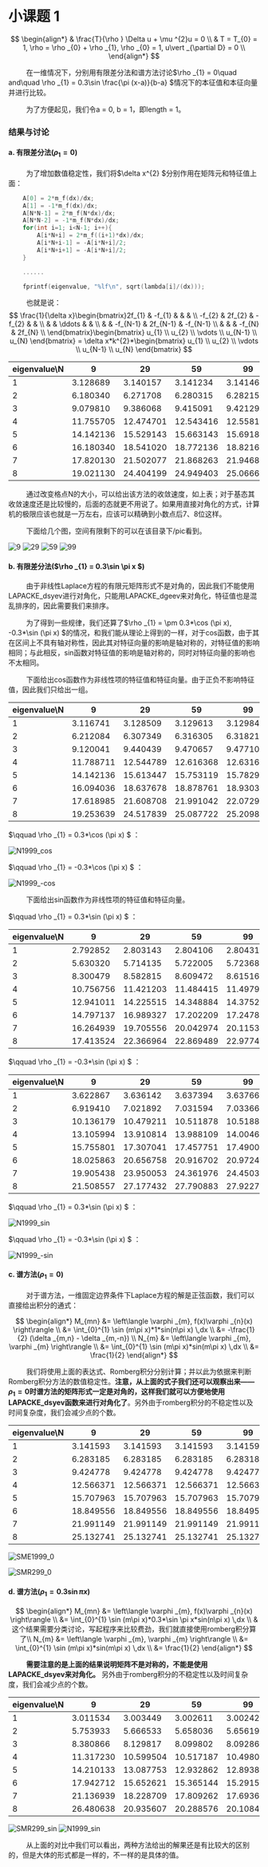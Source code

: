 # 小课题 1

$$
\begin{align*}
& \frac{T}{\rho } \Delta u + \mu ^{2}u = 0 \\
& T = T_{0} = 1, \rho  = \rho _{0} + \rho _{1}, \rho _{0} = 1, u\vert _{\partial D} = 0 \\
\end{align*}
$$

$\qquad$ 在一维情况下，分别用有限差分法和谱方法讨论$\rho _{1} = 0\quad and\quad \rho _{1} = 0.3\sin \frac{\pi (x-a)}{b-a} $情况下的本征值和本征向量并进行比较。

$\qquad$ 为了方便起见，我们令a = 0, b = 1，即length = 1。

### 结果与讨论

#### a. 有限差分法($\rho _{1} = 0$)

$\qquad$ 为了增加数值稳定性，我们将$\delta x^{2} $分别作用在矩阵元和特征值上面：
```C
    A[0] = 2*m_f(dx)/dx;
    A[1] = -1*m_f(dx)/dx;
    A[N*N-1] = 2*m_f(N*dx)/dx;
    A[N*N-2] = -1*m_f(N*dx)/dx;
    for(int i=1; i<N-1; i++){
        A[i*N+i] = 2*m_f((i+1)*dx)/dx;
        A[i*N+i-1] = -A[i*N+i]/2;
        A[i*N+i+1] = -A[i*N+i]/2;
    }

    ......

    fprintf(eigenvalue, "%lf\n", sqrt(lambda[i]/(dx)));
```

$\qquad$ 也就是说：
$$
\frac{1}{\delta x}\begin{bmatrix}2f_{1} & -f_{1} & & & \\ -f_{2} & 2f_{2} & -f_{2} & & \\ & & \ddots & & \\ & & -f_{N-1} & 2f_{N-1} & -f_{N-1} \\ & & & -f_{N} & 2f_{N} \\ \end{bmatrix}\begin{bmatrix} u_{1} \\ u_{2} \\ \vdots \\ u_{N-1} \\ u_{N} \end{bmatrix} = \delta x*k^{2}*\begin{bmatrix} u_{1} \\ u_{2} \\ \vdots \\ u_{N-1} \\ u_{N} \end{bmatrix}
$$

| eigenvalue\N | 9 | 29 | 59 | 99 | 299 | 599 | 999 | 1999 |
|---|---|---|---|---|---|---|---|---|
| 1 | 3.128689 | 3.140157 | 3.141234 | 3.141463 | 3.141578 | 3.141589 | 3.141591 | 3.141592 |
| 2 | 6.180340 | 6.271708 | 6.280315 | 6.282152 | 6.283070 | 6.283157 | 6.283175 | 6.283183 |
| 3 | 9.079810 | 9.386068 | 9.415091 | 9.421290 | 9.424390 | 9.424681 | 9.424743 | 9.424769 |
| 4 | 11.755705 | 12.474701 | 12.543416 | 12.558104 | 12.565452 | 12.566141 | 12.566288 | 12.566350 |
| 5 | 14.142136 | 15.529143 | 15.663143 | 15.691819 | 15.706169 | 15.707515 | 15.707802 | 15.707923 |
| 6 | 16.180340 | 18.541020 | 18.772136 | 18.821663 | 18.846455 | 18.848781 | 18.849277 | 18.849486 |
| 7 | 17.820130 | 21.502077 | 21.868263 | 21.946862 | 21.986225 | 21.989918 | 21.990705 | 21.991038 |
| 8 | 19.021130 | 24.404199 | 24.949403 | 25.066647 | 25.125392 | 25.130904 | 25.132080 | 25.132576 |

$\qquad$ 通过改变格点N的大小，可以给出该方法的收敛速度，如上表；对于基态其收敛速度还是比较慢的，后面的态就更不用说了。如果用直接对角化的方式，计算机的极限应该也就是一万左右，应该可以精确到小数点后7、8位这样。

$\qquad$ 下面给几个图，空间有限剩下的可以在该目录下/pic看到。

![9](pic/N9_0.png)
![29](pic/N29_0.png)
![59](pic/N59_0.png)
![99](pic/N99_0.png)

#### b. 有限差分法($\rho _{1} = 0.3\sin \pi x $)

$\qquad$ 由于非线性Laplace方程的有限元矩阵形式不是对角的，因此我们不能使用LAPACKE_dsyev进行对角化，只能用LAPACKE_dgeev来对角化，特征值也是混乱排序的，因此需要我们来排序。

$\qquad$ 为了得到一些规律，我们还算了$\rho _{1} = \pm 0.3*\cos (\pi x), -0.3*\sin (\pi x) $的情况，和我们能从理论上得到的一样，对于cos函数，由于其在区间上不具有轴对称性，因此其对特征向量的影响是轴对称的，对特征值的影响相同；与此相反，sin函数对特征值的影响是轴对称的，同时对特征向量的影响也不太相同。

$\qquad$ 下面给出cos函数作为非线性项的特征值和特征向量。由于正负不影响特征值，因此我们只给出一组。

| eigenvalue\N | 9 | 29 | 59 | 99 | 299 | 599 | 999 | 1999 |
|---|---|---|---|---|---|---|---|---|
| 1 | 3.116741 | 3.128509 | 3.129613 | 3.129849 | 3.129967 | 3.129978 | 3.129980 | 3.129981 |
| 2 | 6.212084 | 6.307349 | 6.316305 | 6.318216 | 6.319171 | 6.319261 | 6.319280 | 6.319288 |
| 3 | 9.120041 | 9.440439 | 9.470657 | 9.477108 | 9.480334 | 9.480637 | 9.480701 | 9.480728 |
| 4 | 11.788711 | 12.544789 | 12.616368 | 12.631656 | 12.639303 | 12.640020 | 12.640173 | 12.640238 |
| 5 | 14.142136 | 15.613447 | 15.753119 | 15.782973 | 15.797908 | 15.799308 | 15.799607 | 15.799733 |
| 6 | 16.094036 | 18.637678 | 18.878761 | 18.930333 | 18.956138 | 18.958557 | 18.959074 | 18.959292 |
| 7 | 17.618985 | 21.608708 | 21.991042 | 22.072905 | 22.113878 | 22.117721 | 22.118540 | 22.118886 |
| 8 | 19.253639 | 24.517839 | 25.087722 | 25.209868 | 25.271021 | 25.276757 | 25.277981 | 25.278497 |

$\qquad \rho _{1} = 0.3*\cos (\pi x) $ ：

![N1999_cos](pic/N1999_cos.png)

$\qquad \rho _{1} = -0.3*\cos (\pi x) $ ：

![N1999_-cos](pic/N1999_-cos.png)

$\qquad$ 下面给出sin函数作为非线性项的特征值和特征向量。

$\qquad \rho _{1} = 0.3*\sin (\pi x) $ ：

| eigenvalue\N | 9 | 29 | 59 | 99 | 299 | 599 | 999 | 1999 |
|---|---|---|---|---|---|---|---|---|
| 1 | 2.792852 | 2.803143 | 2.804106 | 2.804312 | 2.804414 | 2.804424 | 2.804426 | 2.804427 |
| 2 | 5.630320 | 5.714135 | 5.722005 | 5.723684 | 5.724524 | 5.724603 | 5.724619 | 5.724627 |
| 3 | 8.300479 | 8.582815 | 8.609472 | 8.615163 | 8.618010 | 8.618276 | 8.618333 | 8.618357 |
| 4 | 10.756756 | 11.421203 | 11.484415 | 11.497922 | 11.504678 | 11.505312 | 11.505447 | 11.505504 |
| 5 | 12.941011 | 14.225515 | 14.348884 | 14.375272 | 14.388476 | 14.389714 | 14.389978 | 14.390089 |
| 6 | 14.797137 | 16.989327 | 17.202209 | 17.247804 | 17.270625 | 17.272766 | 17.273222 | 17.273415 |
| 7 | 16.264939 | 19.705556 | 20.042974 | 20.115352 | 20.151593 | 20.154993 | 20.155718 | 20.156024 |
| 8 | 17.413524 | 22.366964 | 22.869489 | 22.977473 | 23.031568 | 23.036643 | 23.037726 | 23.038183 |

$\qquad \rho _{1} = -0.3*\sin (\pi x) $ ：

| eigenvalue\N | 9 | 29 | 59 | 99 | 299 | 599 | 999 | 1999 |
|---|---|---|---|---|---|---|---|---|
| 1 | 3.622867 | 3.636142 | 3.637394 | 3.637661 | 3.637795 | 3.637808 | 3.637810 | 3.637811 |
| 2 | 6.919410 | 7.021892 | 7.031594 | 7.033666 | 7.034702 | 7.034799 | 7.034820 | 7.034828 |
| 3 | 10.136179 | 10.479211 | 10.511878 | 10.518858 | 10.522349 | 10.522676 | 10.522746 | 10.522775 |
| 4 | 13.105994 | 13.910814 | 13.988109 | 14.004637 | 14.012906 | 14.013681 | 14.013846 | 14.013916 |
| 5 | 15.755801 | 17.307041 | 17.457751 | 17.490009 | 17.506152 | 17.507665 | 17.507988 | 17.508125 |
| 6 | 18.025863 | 20.656758 | 20.916702 | 20.972409 | 21.000295 | 21.002910 | 21.003468 | 21.003704 |
| 7 | 19.905438 | 23.950053 | 24.361976 | 24.450379 | 24.494649 | 24.498802 | 24.499688 | 24.500062 |
| 8 | 21.508557 | 27.177432 | 27.790883 | 27.922752 | 27.988818 | 27.995017 | 27.996339 | 27.996897 |

$\qquad \rho _{1} = 0.3*\sin (\pi x) $ ：

![N1999_sin](pic/N1999_sin.png)

$\qquad \rho _{1} = -0.3*\sin (\pi x) $ ：

![N1999_-sin](pic/N1999_-sin.png)


#### c. 谱方法($\rho _{1} = 0$)

$\qquad$ 对于谱方法，一维固定边界条件下Laplace方程的解是正弦函数，我们可以直接给出积分的通式：

$$
\begin{align*}
M_{mn} &= \left\langle \varphi _{m}, f(x)\varphi _{n}(x) \right\rangle \\
 &= \int_{0}^{1} \sin (m\pi x)*1*sin(n\pi x) \,dx \\
 &= -\frac{1}{2} (\delta _{m,n} - \delta _{m,-n}) \\
N_{m} &= \left\langle \varphi _{m}, \varphi _{m} \right\rangle \\
&= \int_{0}^{1} \sin (m\pi x)*sin(m\pi x) \,dx \\
&= \frac{1}{2}
\end{align*}
$$

$\qquad$ 我们将使用上面的表达式、Romberg积分分别计算；并以此为依据来判断Romberg积分方法的数值稳定性。**注意，从上面的式子我们还可以观察出来——$\rho _{1} = 0$时谱方法的矩阵形式一定是对角的，这样我们就可以方便地使用LAPACKE_dsyev函数来进行对角化了**。另外由于romberg积分的不稳定性以及时间复杂度，我们会减少点的个数。

| eigenvalue\N | 9 | 29 | 59 | 99 | 299 |
|---|---|---|---|---|---|
| 1 | 3.141593 | 3.141593 | 3.141593 | 3.141593 | 3.141593 |
| 2 | 6.283185 | 6.283185 | 6.283185 | 6.283185 | 6.283185 |
| 3 | 9.424778 | 9.424778 | 9.424778 | 9.424778 | 9.424778 |
| 4 | 12.566371 | 12.566371 | 12.566371 | 12.566371 | 12.566371 |
| 5 | 15.707963 | 15.707963 | 15.707963 | 15.707963 | 15.707963 |
| 6 | 18.849556 | 18.849556 | 18.849556 | 18.849556 | 18.849556 |
| 7 | 21.991149 | 21.991149 | 21.991149 | 21.991149 | 21.991149 |
| 8 | 25.132741 | 25.132741 | 25.132741 | 25.132741 | 25.132741 |

![SME1999_0](pic/SME1999_0.png)

![SMR299_0](pic/SMR299_0.png)

#### d. 谱方法($\rho _{1} = 0.3\sin \pi x$)

$$
\begin{align*}
M_{mn} &= \left\langle \varphi _{m}, f(x)\varphi _{n}(x) \right\rangle \\
 &= \int_{0}^{1} \sin (m\pi x)*0.3*\sin \pi x*sin(n\pi x) \,dx \\
 &这个结果需要分类讨论，写起程序来比较费劲，我们就直接使用romberg积分算了\\
N_{m} &= \left\langle \varphi _{m}, \varphi _{m} \right\rangle \\
&= \int_{0}^{1} \sin (m\pi x)*sin(m\pi x) \,dx \\
&= \frac{1}{2}
\end{align*}
$$

$\qquad$ **需要注意的是上面的结果说明矩阵不是对称的，不能是使用LAPACKE_dsyev来对角化。** 另外由于romberg积分的不稳定性以及时间复杂度，我们会减少点的个数。

| eigenvalue\N | 9 | 29 | 59 | 99 | 299 |
|---|---|---|---|---|---|
| 1 | 3.011534 | 3.003449 | 3.002611 | 3.002427 | 3.002333 |
| 2 | 5.753933 | 5.666533 | 5.658036 | 5.656199 | 5.655273 |
| 3 | 8.380866 | 8.129817 | 8.099802 | 8.092860 | 8.089231 |
| 4 | 11.317230 | 10.599504 | 10.517187 | 10.498008 | 10.487922 |
| 5 | 14.210133 | 13.087753 | 12.932862 | 12.893849 | 12.872325 |
| 6 | 17.942712 | 15.652621 | 15.365144 | 15.291548 | 15.250223 |
| 7 | 21.136939 | 18.228709 | 17.809262 | 17.693631 | 17.625083 |
| 8 | 26.480638 | 20.935607 | 20.288576 | 20.108438 | 19.999166 |

![SMR299_sin](pic/SMR299_sin.png)
![N1999_sin](pic/N1999_sin.png)

$\qquad$ 从上面的对比中我们可以看出，两种方法给出的解果还是有比较大的区别的，但是大体的形式都是一样的，不一样的是具体的值。